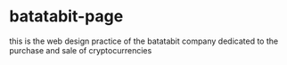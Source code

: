 # batatabit-page
this is the web design practice of the batatabit company dedicated to the purchase and sale of cryptocurrencies
